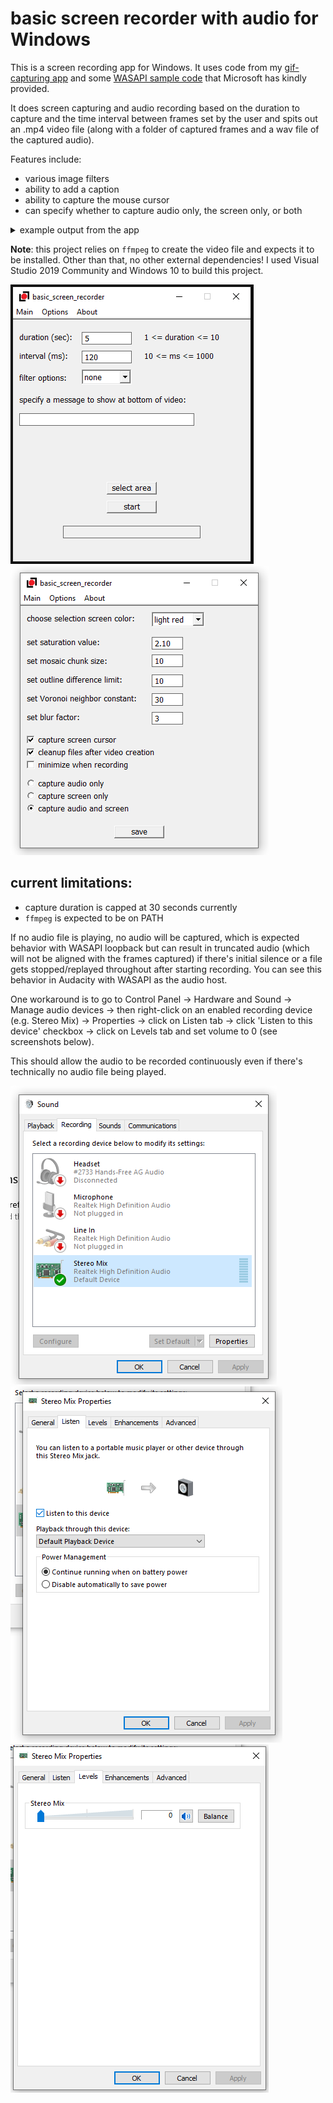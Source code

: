 # basic screen recorder with audio for Windows    
    
This is a screen recording app for Windows. It uses code from my [gif-capturing app](https://github.com/syncopika/gifCatch_desktop-Windows-) and some [WASAPI sample code](https://github.com/microsoft/Windows-classic-samples/tree/main/Samples/Win7Samples/multimedia/audio/CaptureSharedTimerDriven) that Microsoft has kindly provided.    
    
It does screen capturing and audio recording based on the duration to capture and the time interval between frames set by the user and spits out an .mp4 video file (along with a folder of captured frames and a wav file of the captured audio).    
    
Features include:    
- various image filters
- ability to add a caption
- ability to capture the mouse cursor
- can specify whether to capture audio only, the screen only, or both
    
<details>
<summary>example output from the app </summary>

<video src="https://user-images.githubusercontent.com/8601582/230380457-52cd23d8-d937-4ea8-98a2-3b88c7042be9.mp4"></video> 
from the anime _Bocchi the Rock!_ (ep 4) with saturation filter applied.
    
<hr />

<video src="https://user-images.githubusercontent.com/8601582/230383000-f060cddf-9d3d-47dd-b0a2-326a598fc495.mp4"></video>
from https://www.youtube.com/watch?v=D8gwnKApqCE
</details>
    
**Note**: this project relies on `ffmpeg` to create the video file and expects it to be installed. Other than that, no other external dependencies! I used Visual Studio 2019 Community and Windows 10 to build this project.    
    
![screenshot of gui](notes/gui_screenshot.png)    
![screenshot of gui parameters section](notes/gui_screenshot2.png)    
    
## current limitations:    
- capture duration is capped at 30 seconds currently
- `ffmpeg` is expected to be on PATH
    
If no audio file is playing, no audio will be captured, which is expected behavior with WASAPI loopback but can result in truncated audio (which will not be aligned with the frames captured)
if there's initial silence or a file gets stopped/replayed throughout after starting recording. You can see this behavior in Audacity with WASAPI as the audio host.    
    
One workaround is to go to Control Panel -> Hardware and Sound -> Manage audio devices -> 
then right-click on an enabled recording device (e.g. Stereo Mix) -> Properties -> click on Listen tab -> click 'Listen to this device' checkbox -> click on Levels tab and set volume to 0 (see screenshots below).    
    
This should allow the audio to be recorded continuously even if there's technically no audio file being played.    
    
![screenshot of sound control panel 1 to avoid truncated audio](notes/sound-control-panel2.png)    
![screenshot of sound control panel 2 to avoid truncated audio](notes/sound-control-panel3.png)    
![screenshot of sound control panel 3 to avoid truncated audio](notes/sound-control-panel4.png)    
    